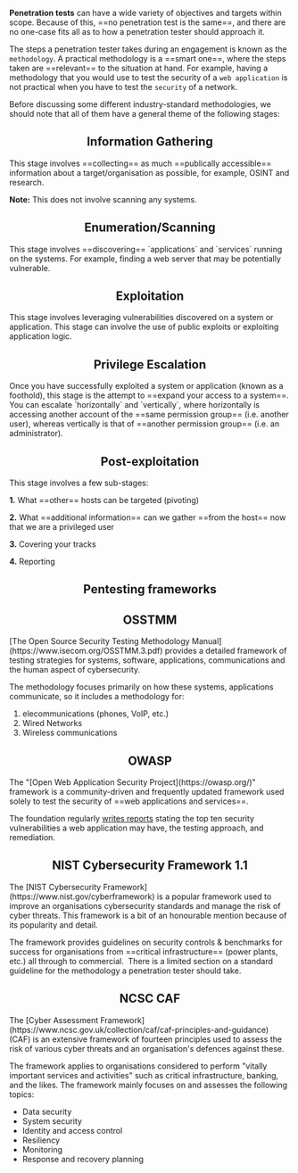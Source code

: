 **Penetration tests** can have a wide variety of objectives and targets within scope. Because of this, ==no penetration test is the same==, and there are no one-case fits all as to how a penetration tester should approach it. 

The steps a penetration tester takes during an engagement is known as the `methodology`. A practical methodology is a ==smart one==, where the steps taken are ==relevant== to the situation at hand. For example, having a methodology that you would use to test the security of a `web application` is not practical when you have to test the `security` of a network.

Before discussing some different industry-standard methodologies, we should note that all of them have a general theme of the following stages:


<h2 style="text-align:center;"> Information Gathering </h1>
This stage involves ==collecting== as much ==publically accessible== information about a target/organisation as possible, for example, OSINT and research.

**Note:** This does not involve scanning any systems.

<h2 style="text-align:center">Enumeration/Scanning</h2>
This stage involves ==discovering== `applications` and `services` running on the systems. For example, finding a web server that may be potentially vulnerable.

<h2 style="text-align:center">Exploitation</h2>
This stage involves leveraging vulnerabilities discovered on a system or application. This stage can involve the use of public exploits or exploiting application logic.

<h2 style="text-align:center">Privilege Escalation</h2>
Once you have successfully exploited a system or application (known as a foothold), this stage is the attempt to ==expand your access to a system==. You can escalate `horizontally` and `vertically`, where horizontally is accessing another account of the ==same permission group== (i.e. another user), whereas vertically is that of ==another permission group== (i.e. an administrator).

<h2 style="text-align:center">Post-exploitation</h2>
This stage involves a few sub-stages:  

**1.** What ==other== hosts can be targeted (pivoting)

**2.** What ==additional information== can we gather ==from the host== now that we are a privileged user

**3.** Covering your tracks

**4.** Reporting


<h2 style="text-align:center">Pentesting frameworks</h2>
<h2 style="text-align:center">OSSTMM</h2>
[The Open Source Security Testing Methodology Manual](https://www.isecom.org/OSSTMM.3.pdf) provides a detailed framework of testing strategies for systems, software, applications, communications and the human aspect of cybersecurity.

The methodology focuses primarily on how these systems, applications communicate, so it includes a methodology for:

1.  elecommunications (phones, VoIP, etc.)
2.  Wired Networks
3.  Wireless communications

<h2 style="text-align:center">OWASP</h2>
The "[Open Web Application Security Project](https://owasp.org/)" framework is a community-driven and frequently updated framework used solely to test the security of ==web applications and services==.

The foundation regularly [writes reports](https://owasp.org/www-project-top-ten/2017/) stating the top ten security vulnerabilities a web application may have, the testing approach, and remediation.

<h2 style="text-align:center">NIST Cybersecurity Framework 1.1</h2>
The [NIST Cybersecurity Framework](https://www.nist.gov/cyberframework) is a popular framework used to improve an organisations cybersecurity standards and manage the risk of cyber threats. This framework is a bit of an honourable mention because of its popularity and detail.

The framework provides guidelines on security controls & benchmarks for success for organisations from ==critical infrastructure== (power plants, etc.) all through to commercial.  There is a limited section on a standard guideline for the methodology a penetration tester should take.

<h2 style="text-align:center">NCSC CAF</h2>
The [Cyber Assessment Framework](https://www.ncsc.gov.uk/collection/caf/caf-principles-and-guidance) (CAF) is an extensive framework of fourteen principles used to assess the risk of various cyber threats and an organisation's defences against these.

  
The framework applies to organisations considered to perform "vitally important services and activities" such as critical infrastructure, banking, and the likes. The framework mainly focuses on and assesses the following topics:

-   Data security
-   System security
-   Identity and access control
-   Resiliency
-   Monitoring
-   Response and recovery planning